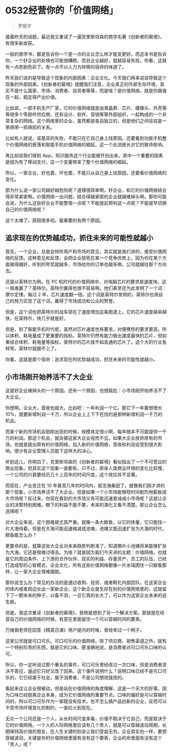 # 0532经营你的「价值网络」

> 罗振宇

接着昨天的话题。最近我又重读了一遍克里斯坦森的商学名著《创新者的窘境》，有很多新收获。

一般的商学书，都是告诉你一个差一点的企业怎么样才能变更好。而这本书是告诉你，一个好企业的处境也可能很糟糕，而且企业越好，就越容易失败。你看，这就有一点悲剧色彩了。有一点不以人力为转移的宿命的味道了。

昨天我们说的是导致这个现象的内部因素：企业文化。今天我们再来说说导致这个现象的外部因素。《创新者的窘境》提醒我们注意，企业真正的外部生存环境，其实不是什么国家、市场、消费者、投资者等等，而是啥？是价值网络，就是你跟谁在一起，稳定得产出价值。

比如说，一部手机生产厂家，它的价值网络就是由液晶屏、芯片、摄像头、外壳等等很多个零部件供应商，还有设计、软件、营销等等外部组织，一起构成的一个非常复杂的网络。这个网络里的企业，虽然都是各自独立的，但是他们之间往往是一荣俱荣一损俱损的关系。

比如有人就说，诺基亚的失败，不能只在它自己身上找原因，还要看到功能手机整个价值网络的衰落和智能手机价值网络的崛起，这一个此消彼长对它的致命影响。

再比如说我们得到 App，知识服务这个行业能被开创出来，其中一个重要的因素是因为有了移动支付，这一个变量带来了整个价值网络的崛起。

所以，一家企业，好也罢，坏也罢，不能只从自己身上找原因，还要看价值网络的变化。

那为什么说一家公司越好越危险呢？道理很简单啊。好企业，和它的价值网络结合得非常紧密啊。价值网络一出问题，结合得越紧密的企业就越难掉头啊。那你可能会说，为什么这些好企业不能警惕一点呢？不能提前预判这一点呢？不能提早切换自己的价值网络呢？

这个太难了。原因很多哈。最重要的有两个原因。

## 追求现在的优势越成功，抓住未来的可能性就越小

首先，一个企业，总是会倾听用户和市场的意见，其实就是我们讲的，接受价值网络的反馈。这种意见和反馈，会把企业锁死在某一个竞争优势上。因为你在某个方面做得越好，听到的夸奖就越多，市场给你的订单也越多嘛，公司就越往那个方向去。

还是以英特尔为例。在 PC 机时代的价值网络中，对电脑芯片的要求是速度快。这一局谁赢了？英特尔。英特尔赢得也很不容易啊。他们甚至还为此发明了一个词：摩尔定律。每过 2 年，芯片速度翻一倍。这个词是英特尔发明的，英特尔也用自己的努力实现了这个词，赢得了市场成功和公众的赞誉。

但是，这个词也把英特尔的战车锁在了速度增加这条跑道上。它的芯片速度越来越快，在英特尔，快几乎就是好。

但是，到了智能手机时代呢，虽然对芯片速度也有要求，对便携性的要求更高，所以体积、耗电量成了更重要的指标。英特尔仍然有能力做出速度最快的芯片，但如果综合体积、耗电量等指标，英特尔的芯片就不如高通的芯片了。这个大的行业急转弯，英特尔就跟不上了。

你看，这就是那个宿命：追求现在的优势越成功，抓住未来的可能性就越小。

## 小市场刚开始养活不了大企业

这是好企业难掉头的一个原因。还有一个原因，也很尴尬：小市场刚开始养活不了大企业。

你想啊。企业大，营收也就大，比如吧：一年利润一个亿。那它下一年要想增长 10%，就要新增利润一千万，所以企业上上下下在找的是那种新增利润一千万的机会。

而某个新的市场机会刚刚出现的时候，规模肯定很小啊，每年根本不可能提供一千万的利润。那这个机会，就会被这家大企业视而不见。如果大企业放弃原有的市场，也就是跳出原有的价值网络，加入新的价值网络，营收和利润会受到很大影响。很少有企业管理人员能下这样大的决心。

听到这儿，你明白了，克里斯坦森的《创新者的窘境》看似指出了一个不可思议的商业现象。但其实这个现象一直都有，只不过，原来人类商业环境的变化比较慢，一个公司的兴衰要经历几十上百年的时间尺度，这个效应并不显著。

而现在，产业变迁在 10 年甚至几年的时间内，就沧海桑田了。就像我们刚才讲的那个现象，小市场养活不了大企业。但是如果一个小市场能够短时间剧烈地膨胀成大市场呢？反过来，你现在看到的大市场又有可能迅速衰减成小市场呢？这就让企业的决策特别困难。眼下的利益不能不要，未来的演化又看不清楚。那让企业怎么选择呢？

对大企业来说，这个困难就尤其严重。就像一条大鲸鱼，以它的体量，它只能找一片大海待着。但是在大海可能迅速缩减成池塘，池塘又能迅速扩张为大海的时代，鲸鱼能怎么办？

更要命的是，就算这些大企业对未来趋势判断准了，知道哪片小池塘将来能够扩张为大海，它还是很难过得去。为啥？就是因为我们今天讲的主题：价值网络。也就是它的周边条件、上下游的合作伙伴、现实的利益、存量资产、员工的队伍、已经打造成型的心智模式、企业文化，所有这些价值网络都像一片水域困住一只鲸鱼那样，让一家大企业很难摆脱。

那你说怎么办？常见的办法的是通过收购、投资、或者孵化内部团队，在这家企业的体内或者周边长出一家新企业，这个新企业是生存在别的价值网络里的，这就留下了一颗未来的种子，以备不测，一旦它真的长大了，可以作为这家企业未来的逃生舱。

但是，我这次重读《创新者的窘境》，我倒是想到了另一个解决方案。那就是在经营自己的价值网络的时候，有意在里面留住一个可以穿越时间的要素。

万维钢老师在回答《精英日课》用户提问的时候，曾经举过一个例子。

这家公司就是可口可乐。可口可乐的价值网络，除了供应商、销售渠道之外，就有一个特别珍贵的东西，就是它的口味。更准确地说，是消费者对可口可乐口味的认可。

所以，你一定听说过那个著名的事件，可口可乐曾经改过一次口味，但是消费者坚决不答应，逼迫它只好又改了回来。这个事件说明什么？说明口味已经不是可口可乐的，它已经属于社会，属于消费者，不是公司想改就改的。

看起来这让企业很被动，但是站在价值网络的角度理解，这是一个天大的好事。因为口味已经脱离企业本身，成为它价值网络的重要节点。口味的偏好是可以穿越时间的，所以可口可乐作为一家既没有技术，也不怎么搞产品创新的企业，反而可以不受市场环境变化的制约，一直红火到现在。

无论一个公司还是一个人，从长时间尺度来看，价值不取决于它自己，而是取决于它的价值网络。一个人的人际网络里应该有几个贵人，就是可以穿越波动周期，长期保持高价值的朋友，在人生关键时刻会让我们受益无穷。企业其实也一样，要想穿越波动，关键是你的价值网络里面有没有这个要素，企业的命里面有没有这个「贵人」呢？





